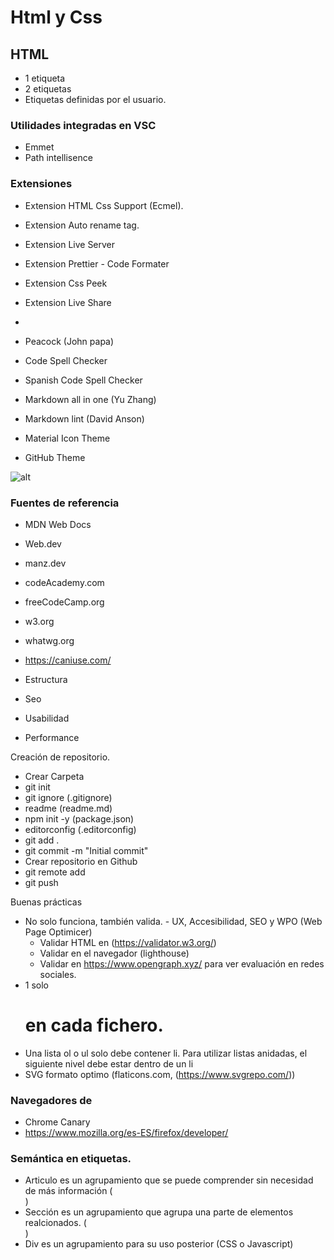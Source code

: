 # Html y Css

## HTML

- 1 etiqueta
- 2 etiquetas
- Etiquetas definidas por el usuario.

### Utilidades integradas en VSC

- Emmet
- Path intellisence

### Extensiones

- Extension HTML Css Support (Ecmel).
- Extension Auto rename tag.
- Extension Live Server
- Extension Prettier - Code Formater
- Extension Css Peek
- Extension Live Share
-

- Peacock (John papa)
- Code Spell Checker
- Spanish Code Spell Checker
- Markdown all in one (Yu Zhang)
- Markdown lint (David Anson)
- Material Icon Theme
- GitHub Theme

![alt](https://es.wikipedia.org/wiki/Archivo:SVG_logo.svg)

### Fuentes de referencia

- MDN Web Docs
- Web.dev
- manz.dev
- codeAcademy.com
- freeCodeCamp.org
- w3.org
- whatwg.org
- https://caniuse.com/

- Estructura
- Seo
- Usabilidad
- Performance

Creación de repositorio.

- Crear Carpeta
- git init
- git ignore (.gitignore)
- readme (readme.md)
- npm init -y (package.json)
- editorconfig (.editorconfig)
- git add .
- git commit -m "Initial commit"
- Crear repositorio en Github
- git remote add <nombre> <url>
- git push <name>

Buenas prácticas

- No solo funciona, también valida. - UX, Accesibilidad, SEO y WPO (Web Page Optimicer)
  - Validar HTML en (https://validator.w3.org/)
  - Validar en el navegador (lighthouse)
  - Validar en https://www.opengraph.xyz/ para ver evaluación en redes sociales.
- 1 solo <h1> en cada fichero.
- Una lista ol o ul solo debe contener li. Para utilizar listas anidadas, el siguiente nivel debe estar dentro de un li
- SVG formato optimo (flaticons.com, (https://www.svgrepo.com/))

### Navegadores de

- Chrome Canary
- https://www.mozilla.org/es-ES/firefox/developer/

### Semántica en etiquetas.

- Articulo es un agrupamiento que se puede comprender sin necesidad de más información (<article>)
- Sección es un agrupamiento que agrupa una parte de elementos realcionados. (<section>)
- Div es un agrupamiento para su uso posterior (CSS o Javascript)
